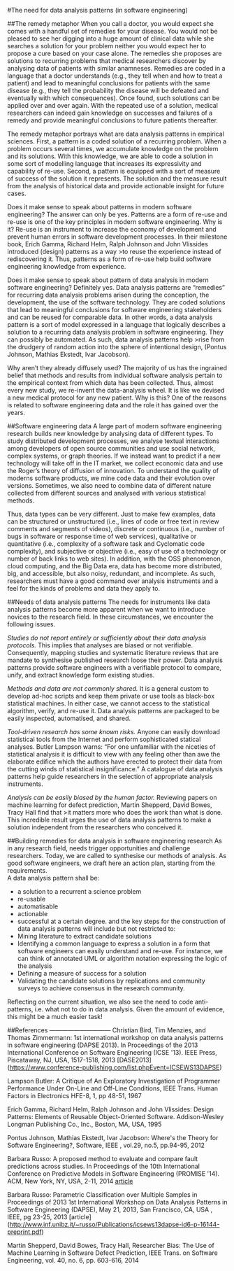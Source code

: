 #The need for data analysis patterns
(in software engineering)

##The remedy metaphor
When you call a doctor, you would expect she comes with a handful set of remedies for your disease.  You would not be pleased to see her digging into a huge amount of clinical data while she searches a solution for your problem neither you would expect her to propose a cure based on your case alone.  The remedies she proposes are solutions to recurring problems that medical researchers discover by analysing data of patients with similar anamneses. Remedies are coded in a language that a doctor understands (e.g., they tell when and how to treat a patient) and lead to meaningful conclusions for patients with the same disease (e.g., they tell the probability the disease will be defeated and eventually with which consequences).  Once found, such solutions can be applied over and over again. With the repeated use of a solution, medical researchers can indeed gain knowledge on successes and failures of a remedy and provide meaningful conclusions to future patients thereafter.   

The remedy metaphor portrays what are data analysis patterns in empirical sciences.  First, a pattern is a coded solution of a recurring problem. When a problem occurs several times, we accumulate knowledge on the problem and its solutions. With this knowledge, we are able to code a solution in some sort of modelling language that increases its expressivity and capability of re-use.  Second, a pattern is equipped with a sort of measure of success of the solution it represents.  The solution and the measure result from the analysis of historical data and provide actionable insight for future cases. 
 
Does it make sense to speak about patterns in modern software engineering?  The answer can only be yes.  Patterns are a form of re-use and re-use is one of the key principles in modern software engineering. Why is it?  Re-use is an instrument to  increase the economy  of development and prevent human errors in software development processes. In their milestone book, Erich Gamma, Richard Helm, Ralph Johnson and John Vlissides  introduced (design) patterns as a way >to reuse the experience instead of rediscovering it. 
Thus, patterns as a form of re-use  help build software engineering knowledge from experience.

Does it make sense to speak about pattern of data analysis in modern software engineering?  Definitely yes.  Data analysis patterns are “remedies” for recurring data analysis problems arisen during the conception, the development, the use of the software technology.  They are coded solutions  that lead to meaningful conclusions for software engineering stakeholders and can be reused for comparable data. In other words,  a data analysis pattern is a sort of model expressed in a language that logically describes a solution to a recurring data analysis problem in software engineering. They can possibly be automated. As such, data analysis patterns help  >rise from the drudgery of random action into the sphere of intentional design, (Pontus Johnson, Mathias Ekstedt, Ivar Jacobson).

Why aren’t they already diffusely used? The majority of us has the ingrained belief that  methods and results from individual software analysis pertain to the empirical context from which data has been collected. Thus, almost every new study, we re-invent the data-analysis wheel. It is like we devised a new medical protocol for any new patient. Why is this? One of the reasons is related to software engineering data and the role it has gained over the years. 

##Software engineering data
A large part of modern software engineering research builds new knowledge by analysing data of different types. To study distributed development processes, we analyse textual interactions among developers of open source communities and use social network, complex systems, or graph theories. If we instead want to predict if a new technology will take off in the IT market, we collect economic data and use the Roger’s theory of diffusion of innovation. To understand the quality of moderns software products, we mine code data and their evolution over versions. Sometimes, we also need to combine data of different nature collected from different sources and analysed with various statistical methods. 

Thus, data types can be very different. Just to make few examples, data can be structured or unstructured (i.e., lines of code or free text in review comments and segments of videos), discrete or continuous (i.e., number of bugs in software or response time of web services), qualitative or quantitative (i.e., complexity of a software task and Cyclomatic code complexity), and subjective or objective (i.e., easy of use of a technology or number of back links to web sites). In addition, with the OSS phenomenon, cloud computing, and the Big Data era, data has become more distributed, big, and accessible, but also noisy, redundant, and incomplete. As such, researchers must have a good command over analysis instruments and a feel for the kinds of problems and data they apply to.

##Needs of data analysis patterns
The needs for instruments like data analysis patterns become more apparent when we want to introduce novices to the research field. In these circumstances, we encounter the following issues. 

*Studies do not report entirely or sufficiently about their data analysis protocols.* This implies that analyses are biased or not verifiable. Consequently, mapping studies and systematic literature reviews that are mandate to synthesise published research loose their power. Data analysis patterns provide software engineers with a verifiable protocol to compare, unify, and extract knowledge form existing studies.

*Methods and data are not commonly shared.* It is a general custom to develop ad-hoc scripts and keep them private or use tools as black-box statistical machines. In either case, we cannot access to the statistical algorithm, verify, and re-use it. Data analysis patterns are packaged to be easily inspected, automatised, and shared. 

*Tool-driven research has some known risks.* Anyone can easily download statistical tools from the Internet and perform sophisticated statical analyses. Butler Lampson warns: “For one unfamiliar with the niceties of statistical analysis it is difficult to view with any feeling other than awe the elaborate edifice which the authors have erected to protect their data from the cutting winds of statistical insignificance.” A catalogue of data analysis patterns help guide researchers in the selection of appropriate analysis instruments. 

*Analysis can be easily biased by the human factor.*  Reviewing  papers on machine learning for defect prediction, Martin Shepperd, David Bowes, Tracy Hall find that >it matters more who does the work than what is done. 
This incredible result urges the use of data analysis patterns to make a solution independent from the researchers who conceived it. 

##Building remedies for data analysis in software engineering research
As in any research field, needs trigger opportunities and challenge researchers.  Today, we are called to synthesise our methods of analysis. 
As good software engineers, we draft here an action plan, starting from the requirements.  
A  data analysis pattern shall be: 
- a solution to a recurrent a science problem
- re-usable
- automatisable
- actionable
- successful at a certain degree. 
and the  key steps for the construction of  data analysis patterns will include but not restricted to:
- Mining literature to extract candidate solutions
- Identifying a common language to express a solution in a form that software engineers can easily understand and re-use. For instance, we can think of annotated UML or algorithm notation expressing the logic of the analysis
- Defining a measure of success for a solution 
- Validating the candidate solutions by replications and community surveys to achieve consensus in the research community. 

Reflecting on the current situation, we also see the need to code anti-patterns, i.e. what not to do in data analysis. Given the amount of evidence, this might be a much easier task!

##References
——————————
Christian Bird, Tim Menzies, and Thomas Zimmermann:  1st international workshop on data analysis patterns in software engineering (DAPSE 2013). In Proceedings of the 2013 International Conference on Software Engineering (ICSE '13). IEEE Press, Piscataway, NJ, USA, 1517-1518, 2013 [DASE2013] (https://www.conference-publishing.com/list.phpEvent=ICSEWS13DAPSE)

Lampson Butler: A Critique of An Exploratory Investigation of Programmer Performance Under On-Line and Off-Line Conditions, IEEE Trans. Human Factors in Electronics HFE-8, 1, pp 48-51, 1967 

Erich Gamma, Richard Helm, Ralph Johnson and John Vlissides: Design Patterns: Elements of Reusable Object-Oriented Software. Addison-Wesley Longman Publishing Co., Inc., Boston, MA, USA, 1995 

Pontus Johnson, Mathias Ekstedt, Ivar Jacobson: Where's the Theory for Software Engineering?, Software, IEEE , vol.29, no.5, pp.94-95,  2012

Barbara Russo: A proposed method to evaluate and compare fault predictions across studies. In Proceedings of the 10th International Conference on Predictive Models in Software Engineering (PROMISE '14). ACM, New York, NY, USA, 2-11, 2014 [article](http://www.inf.unibz.it/~russo/Publications/Russo2014.pdf)

Barbara Russo: Parametric Classification over Multiple Samples in Proceedings  of 2013 1st International Workshop on Data Analysis Patterns in Software Engineering (DAPSE), May 21, 2013, San Francisco, CA, USA , IEEE, pg 23-25, 2013 [article] (http://www.inf.unibz.it/~russo/Publications/icsews13dapse-id6-p-16144-preprint.pdf)

Martin Shepperd, David Bowes, Tracy Hall, Researcher Bias: The Use of Machine Learning in Software Defect Prediction, IEEE Trans. on Software Engineering, vol. 40, no. 6, pp. 603-616,  2014 